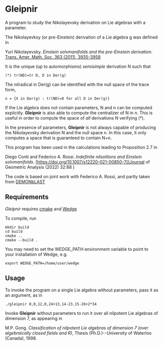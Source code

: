 # Gleipnir

A program to study the Nikolayevsky derivation on Lie algebras with a parameter.

The Nikolayevksy (or pre-Einstein) derivation of a Lie algebra g was defined in 

Yuri Nikolayevsky. *Einstein solvmanifolds and the pre-Einstein derivation*. [Trans. Amer. Math. Soc. 363 (2011), 3935-3958](https://doi.org/10.1090/S0002-9947-2011-05045-2)

It is the unique (up to automorphisms) *semisimple* derivation N such that 

	(*)	tr(ND)=tr D, D in Der(g)
	
The nilradical in Der(g) can be identified with the null space of the trace form,

	n = {X in Der(g) : tr(ND)=0 for all D in Der(g)}

If the Lie algebra does not contain parameters, N and n can be computed explicitly. **Gleipnir** is also able to compute the centralizer of N in n. This is useful in order to compute the space of *all* derivations N verifying (*).

In the presence of parameters, **Gleipnir** is not always capable of producing the Nikolayevsky derivation N and the null space n. In this case, it only computes a space that is guaranteed to contain N+n.

This program has been used in the calculations leading to Proposition 2.7 in

Diego Conti and Federico A. Rossi. *Indefinite nilsolitons and Einstein solvmanifolds*. [https://doi.org/10.1007/s12220-021-00850-7](Journal of Geometric Analysis (2022) 32:88 )

The code is based on joint work with Federico A. Rossi, and partly taken from [DEMONbLAST](https://github.com/diego-conti/DEMONbLAST)

## Requirements

*Gleipnir* requires [cmake](https://cmake.org/) and [Wedge](https://github.com/diego-conti/wedge)

To compile, run

	mkdir build
	cd build
	cmake ..
	cmake --build .

You may need to set the WEDGE_PATH environment variable to point to your installation of Wedge, e.g.

	export WEDGE_PATH=/home/user/wedge

## Usage

To invoke the program on a single Lie algebra without parameters, pass it as an argument, as in 

	./gleipnir 0,0,12,0,24+13,14-23,15-26+2*34

Invoke **Gleipnir** without parameters to run it over all nilpotent Lie algebras of dimension 7, as appearing in 

M.P. Gong. *Classification of nilpotent Lie algebras of dimension 7 (over algebraically closed fields and R)*, Thesis (Ph.D.)--University of Waterloo (Canada), 1998.




